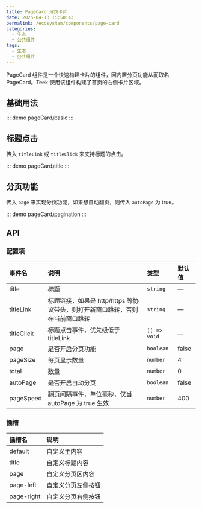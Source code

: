 ```yaml
---
title: PageCard 分页卡片
date: 2025-04-13 15:50:43
permalink: /ecosystem/components/page-card
categories:
  - 生态
  - 公共组件
tags:
  - 生态
  - 公共组件
---
```


PageCard 组件是一个快速构建卡片的组件，因内置分页功能从而取名 PageCard。Teek 使用该组件构建了首页的右侧卡片区域。

## 基础用法

::: demo
pageCard/basic
:::

## 标题点击

传入 `titleLink` 或 `titleClick` 来支持标题的点击。

::: demo
pageCard/title
:::

## 分页功能

传入 `page` 来实现分页功能，如果想自动翻页，则传入 `autoPage` 为 true。

::: demo
pageCard/pagination
:::

## API

### 配置项

| 事件名     | 说明                                                                         | 类型         | 默认值 |
| :--------- | :--------------------------------------------------------------------------- | :----------- | :----- |
| title      | 标题                                                                         | `string`     | —      |
| titleLink  | 标题链接，如果是 http/https 等协议带头，则打开新窗口跳转，否则在当前窗口跳转 | `string`     | —      |
| titleClick | 标题点击事件，优先级低于 titleLink                                           | `() => void` | —      |
| page       | 是否开启分页功能                                                             | `boolean`    | false  |
| pageSize   | 每页显示数量                                                                 | `number`     | 4      |
| total      | 数量                                                                         | `number`     | 0      |
| autoPage   | 是否开启自动分页                                                             | `boolean`    | false  |
| pageSpeed  | 翻页间隔事件，单位毫秒，仅当 autoPage 为 true 生效                           | `number`     | 400    |

### 插槽

| 插槽名     | 说明               |
| :--------- | :----------------- |
| default    | 自定义主内容       |
| title      | 自定义标题内容     |
| page       | 自定义分页区内容   |
| page-left  | 自定义分页左侧按钮 |
| page-right | 自定义分页右侧按钮 |
